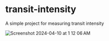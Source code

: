 # transit-intensity
A simple project for measuring transit intensity

![Screenshot 2024-04-10 at 1 12 06 AM](https://github.com/ioTransit/transit-intensity/assets/8471756/1bec176e-3b11-4e7d-a589-c3d57d1b720c)
